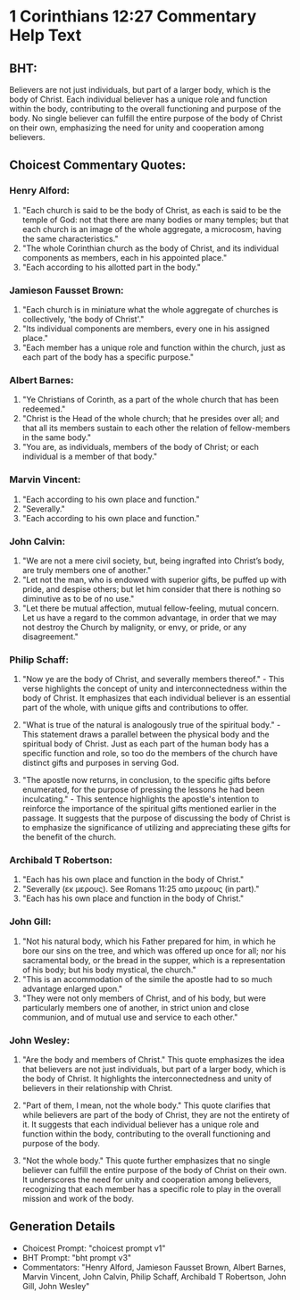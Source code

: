 # 1 Corinthians 12:27 Commentary Help Text

## BHT:
Believers are not just individuals, but part of a larger body, which is the body of Christ. Each individual believer has a unique role and function within the body, contributing to the overall functioning and purpose of the body. No single believer can fulfill the entire purpose of the body of Christ on their own, emphasizing the need for unity and cooperation among believers.

## Choicest Commentary Quotes:
### Henry Alford:
1. "Each church is said to be the body of Christ, as each is said to be the temple of God: not that there are many bodies or many temples; but that each church is an image of the whole aggregate, a microcosm, having the same characteristics."
2. "The whole Corinthian church as the body of Christ, and its individual components as members, each in his appointed place."
3. "Each according to his allotted part in the body."

### Jamieson Fausset Brown:
1. "Each church is in miniature what the whole aggregate of churches is collectively, 'the body of Christ'." 
2. "Its individual components are members, every one in his assigned place." 
3. "Each member has a unique role and function within the church, just as each part of the body has a specific purpose."

### Albert Barnes:
1. "Ye Christians of Corinth, as a part of the whole church that has been redeemed."
2. "Christ is the Head of the whole church; that he presides over all; and that all its members sustain to each other the relation of fellow-members in the same body."
3. "You are, as individuals, members of the body of Christ; or each individual is a member of that body."

### Marvin Vincent:
1. "Each according to his own place and function."
2. "Severally."
3. "Each according to his own place and function."

### John Calvin:
1. "We are not a mere civil society, but, being ingrafted into Christ’s body, are truly members one of another."
2. "Let not the man, who is endowed with superior gifts, be puffed up with pride, and despise others; but let him consider that there is nothing so diminutive as to be of no use."
3. "Let there be mutual affection, mutual fellow-feeling, mutual concern. Let us have a regard to the common advantage, in order that we may not destroy the Church by malignity, or envy, or pride, or any disagreement."

### Philip Schaff:
1. "Now ye are the body of Christ, and severally members thereof." - This verse highlights the concept of unity and interconnectedness within the body of Christ. It emphasizes that each individual believer is an essential part of the whole, with unique gifts and contributions to offer.

2. "What is true of the natural is analogously true of the spiritual body." - This statement draws a parallel between the physical body and the spiritual body of Christ. Just as each part of the human body has a specific function and role, so too do the members of the church have distinct gifts and purposes in serving God.

3. "The apostle now returns, in conclusion, to the specific gifts before enumerated, for the purpose of pressing the lessons he had been inculcating." - This sentence highlights the apostle's intention to reinforce the importance of the spiritual gifts mentioned earlier in the passage. It suggests that the purpose of discussing the body of Christ is to emphasize the significance of utilizing and appreciating these gifts for the benefit of the church.

### Archibald T Robertson:
1. "Each has his own place and function in the body of Christ."
2. "Severally (εκ μερους). See Romans 11:25 απο μερους (in part)."
3. "Each has his own place and function in the body of Christ."

### John Gill:
1. "Not his natural body, which his Father prepared for him, in which he bore our sins on the tree, and which was offered up once for all; nor his sacramental body, or the bread in the supper, which is a representation of his body; but his body mystical, the church."
2. "This is an accommodation of the simile the apostle had to so much advantage enlarged upon."
3. "They were not only members of Christ, and of his body, but were particularly members one of another, in strict union and close communion, and of mutual use and service to each other."

### John Wesley:
1. "Are the body and members of Christ." This quote emphasizes the idea that believers are not just individuals, but part of a larger body, which is the body of Christ. It highlights the interconnectedness and unity of believers in their relationship with Christ.

2. "Part of them, I mean, not the whole body." This quote clarifies that while believers are part of the body of Christ, they are not the entirety of it. It suggests that each individual believer has a unique role and function within the body, contributing to the overall functioning and purpose of the body.

3. "Not the whole body." This quote further emphasizes that no single believer can fulfill the entire purpose of the body of Christ on their own. It underscores the need for unity and cooperation among believers, recognizing that each member has a specific role to play in the overall mission and work of the body.


## Generation Details
- Choicest Prompt: "choicest prompt v1"
- BHT Prompt: "bht prompt v3"
- Commentators: "Henry Alford, Jamieson Fausset Brown, Albert Barnes, Marvin Vincent, John Calvin, Philip Schaff, Archibald T Robertson, John Gill, John Wesley"

